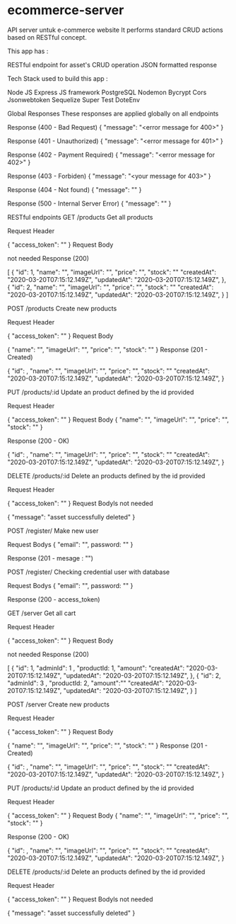 # ecommerce-server
API server untuk e-commerce website
It performs standard CRUD actions based on RESTful concept.

This app has :

RESTful endpoint for asset's CRUD operation
JSON formatted response
 

Tech Stack used to build this app :

Node JS
Express JS framework
PostgreSQL
Nodemon
Bycrypt
Cors
Jsonwebtoken
Sequelize
Super
Test
DoteEnv


Global Responses
These responses are applied globally on all endpoints

Response (400 - Bad Request)
{
  "message": "<error message for 400>"
}


Response (401 - Unauthorized)
{
  "message": "<error message for 401>"
}

Response (402 - Payment Required)
{
  "message": "<error message for 402>"
}

Response (403 - Forbiden)
{
  "message": "<your message for 403>"
}

Response (404 - Not found)
{
  "message": "<Invalid email or password>"
}

Response (500 - Internal Server Error)
{
  "message": "<Internal server error>"
}
 

RESTful endpoints
GET /products
Get all products

Request Header

{
  "access_token": "<your access token>"
}
Request Body

not needed
Response (200)

[
  {
    "id": 1,
    "name": "<asset name>",
    "imageUrl": "<asset imageUrl>",
    "price": "<price>",
    "stock": "<stock>"
    "createdAt": "2020-03-20T07:15:12.149Z",
    "updatedAt": "2020-03-20T07:15:12.149Z",
  },
  {
    "id": 2,
    "name": "<asset name>",
    "imageUrl": "<asset imageUrl>",
    "price": "<price>",
    "stock": "<stock>"
    "createdAt": "2020-03-20T07:15:12.149Z",
    "updatedAt": "2020-03-20T07:15:12.149Z",
  }
]

POST /products
Create new products

Request Header

{
  "access_token": "<your access token>"
}
Request Body

{
  "name": "<asset name>",
  "imageUrl": "<asset imageUrl>",
  "price": "<price>",
  "stock": "<stock>"
}
Response (201 - Created)

{
  "id": <given id by system>,
  "name": "<posted name>",
    "imageUrl": "<asset imageUrl>",
    "price": "<price>",
    "stock": "<stock>"
    "createdAt": "2020-03-20T07:15:12.149Z",
    "updatedAt": "2020-03-20T07:15:12.149Z",
}


PUT /products/:id
Update an product defined by the id provided

Request Header

{
  "access_token": "<your access token>"
}
Request Body
{
  "name": "<asset name>",
  "imageUrl": "<asset imageUrl>",
  "price": "<price>",
  "stock": "<stock>"
}

Response (200 - OK)

{
    "id": <given id by system>,
    "name": "<posted name>",
    "imageUrl": "<asset imageUrl>",
    "price": "<price>",
    "stock": "<stock>"
    "createdAt": "2020-03-20T07:15:12.149Z",
    "updatedAt": "2020-03-20T07:15:12.149Z",
}



DELETE /products/:id
Delete an products defined by the id provided

Request Header

{
  "access_token": "<your access token>"
}
Request Bodyls
not needed

{
  "message": "asset successfully deleted"
}



POST /register/
Make new user


Request Bodys
{
  "email": "<email user>",
  password: "<password user>"
}

Response (201 - mesage : "<new user has been created>")



POST /register/
Checking credential user with database


Request Bodys
{
  "email": "<email user>",
  password: "<password user>"
}

Response (200 - access_token)


GET /server
Get all cart

Request Header

{
  "access_token": "<your access token>"
}
Request Body

not needed
Response (200)

[
  {
    "id": 1,
    "adminId": 1 ,
    "productId: 1,
    "amount":<amount product in cart>
    "createdAt": "2020-03-20T07:15:12.149Z",
    "updatedAt": "2020-03-20T07:15:12.149Z",
  },
  {
    "id": 2,
    "adminId": 3 ,
    "productId: 2,
    "amount":"<amount product in cart>"
    "createdAt": "2020-03-20T07:15:12.149Z",
    "updatedAt": "2020-03-20T07:15:12.149Z",
  }
]


POST /server
Create new products

Request Header

{
  "access_token": "<your access token>"
}
Request Body

{
  "name": "<asset name>",
  "imageUrl": "<asset imageUrl>",
  "price": "<price>",
  "stock": "<stock>"
}
Response (201 - Created)

{
  "id": <given id by system>,
  "name": "<posted name>",
    "imageUrl": "<asset imageUrl>",
    "price": "<price>",
    "stock": "<stock>"
    "createdAt": "2020-03-20T07:15:12.149Z",
    "updatedAt": "2020-03-20T07:15:12.149Z",
}


PUT /products/:id
Update an product defined by the id provided

Request Header

{
  "access_token": "<your access token>"
}
Request Body
{
  "name": "<asset name>",
  "imageUrl": "<asset imageUrl>",
  "price": "<price>",
  "stock": "<stock>"
}

Response (200 - OK)

{
    "id": <given id by system>,
    "name": "<posted name>",
    "imageUrl": "<asset imageUrl>",
    "price": "<price>",
    "stock": "<stock>"
    "createdAt": "2020-03-20T07:15:12.149Z",
    "updatedAt": "2020-03-20T07:15:12.149Z",
}



DELETE /products/:id
Delete an products defined by the id provided

Request Header

{
  "access_token": "<your access token>"
}
Request Bodyls
not needed

{
  "message": "asset successfully deleted"
}